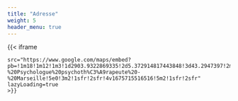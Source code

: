 ```yaml
---
title: "Adresse"
weight: 5
header_menu: true
---
```


{{< iframe

    src="https://www.google.com/maps/embed?pb=!1m18!1m12!1m3!1d2903.9322869335!2d5.372914817443848!3d43.2947397!2m3!1f0!2f0!3f0!3m2!1i1024!2i768!4f13.1!3m3!1m2!1s0x12c9c1385e86c577%3A0x78e414d451b763d6!2sCamille%20Lambert%20-%20Psychologue%20psychoth%C3%A9rapeute%20-%20Marseille!5e0!3m2!1sfr!2sfr!4v1675715516516!5m2!1sfr!2sfr"
    lazyLoading=true 
    >}}

